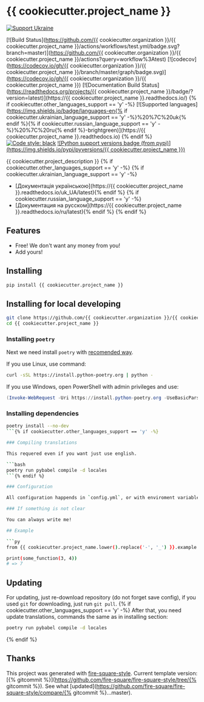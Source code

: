 # {{ cookiecutter.project_name }}

[![Support Ukraine](https://badgen.net/badge/support/UKRAINE/?color=0057B8&labelColor=FFD700)](https://www.gov.uk/government/news/ukraine-what-you-can-do-to-help)

[![Build Status](https://github.com/{{ cookiecutter.organization }}/{{ cookiecutter.project_name }}/actions/workflows/test.yml/badge.svg?branch=master)](https://github.com/{{ cookiecutter.organization }}/{{ cookiecutter.project_name }}/actions?query=workflow%3Atest)
[![codecov](https://codecov.io/gh/{{ cookiecutter.organization }}/{{ cookiecutter.project_name }}/branch/master/graph/badge.svg)](https://codecov.io/gh/{{ cookiecutter.organization }}/{{ cookiecutter.project_name }})
[![Documentation Build Status](https://readthedocs.org/projects/{{ cookiecutter.project_name }}/badge/?version=latest)](https://{{ cookiecutter.project_name }}.readthedocs.io/)
{% if cookiecutter.other_languages_support == 'y' -%}
[![Supported languages](https://img.shields.io/badge/languages-en{% if cookiecutter.ukrainian_language_support == 'y' -%}%20%7C%20uk{% endif %}{% if cookiecutter.russian_language_support == 'y' -%}%20%7C%20ru{% endif %}-brightgreen)](https://{{ cookiecutter.project_name }}.readthedocs.io)
{% endif %}[![Code style: black](https://img.shields.io/badge/code%20style-black-000000.svg)](https://github.com/psf/black)
[![Python support versions badge (from pypi)](https://img.shields.io/pypi/pyversions/{{ cookiecutter.project_name }})](https://www.python.org/downloads/)

{{ cookiecutter.project_description }}
{% if cookiecutter.other_languages_support == 'y' -%}
{% if cookiecutter.ukrainian_language_support == 'y' -%}
- [Документація українською](https://{{ cookiecutter.project_name }}.readthedocs.io/uk_UA/latest){% endif %}
{% if cookiecutter.russian_language_support == 'y' -%}
- [Документация на русском](https://{{ cookiecutter.project_name }}.readthedocs.io/ru/latest){% endif %}
{% endif %}
## Features

- Free! We don't want any money from you!
- Add yours!

## Installing

```bash
pip install {{ cookiecutter.project_name }}
```

## Installing for local developing

```bash
git clone https://github.com/{{ cookiecutter.organization }}/{{ cookiecutter.project_name }}.git
cd {{ cookiecutter.project_name }}
```

### Installing `poetry`

Next we need install `poetry` with [recomended way](https://python-poetry.org/docs/master/#installation).

If you use Linux, use command:

```bash
curl -sSL https://install.python-poetry.org | python -
```

If you use Windows, open PowerShell with admin privileges and use:

```powershell
(Invoke-WebRequest -Uri https://install.python-poetry.org -UseBasicParsing).Content | python -
```

### Installing dependencies

```bash
poetry install --no-dev
```{% if cookiecutter.other_languages_support == 'y' -%}

### Compiling translations

This requered even if you want just use english.

```bash
poetry run pybabel compile -d locales
```{% endif %}

### Configuration

All configuration happends in `config.yml`, or with enviroment variables.

### If something is not clear

You can always write me!

## Example

```py
from {{ cookiecutter.project_name.lower().replace('-', '_') }}.example import some_function

print(some_function(3, 4))
# => 7
```

## Updating

For updating, just re-download repository (do not forget save config),
if you used `git` for downloading, just run `git pull`.
{% if cookiecutter.other_languages_support == 'y' -%}
After that, you need update translations, commands the same as in installing section:

```bash
poetry run pybabel compile -d locales
```
{% endif %}
## Thanks

This project was generated with [fire-square-style](https://github.com/fire-square/fire-square-style).
Current template version: [{% gitcommit %}](https://github.com/fire-square/fire-square-style/tree/{% gitcommit %}).
See what [updated](https://github.com/fire-square/fire-square-style/compare/{% gitcommit %}...master).
